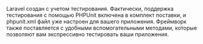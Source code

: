 Laravel создан с учетом тестирования. 
Фактически, поддержка тестирования с помощью PHPUnit включена в комплект поставки,
и phpunit.xml файл уже настроен для вашего приложения. 
Фреймворк также поставляется с удобными вспомогательными методами, 
которые позволяют вам экспрессивно тестировать ваши приложения.